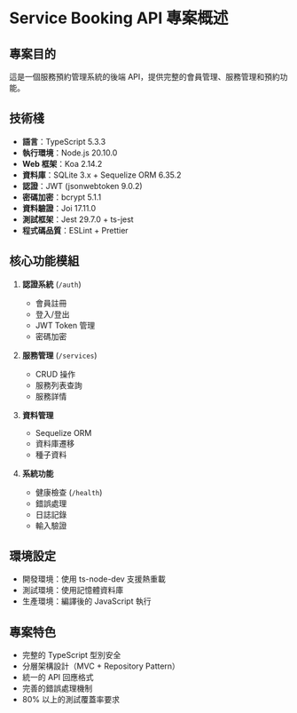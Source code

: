 # Service Booking API 專案概述

## 專案目的
這是一個服務預約管理系統的後端 API，提供完整的會員管理、服務管理和預約功能。

## 技術棧
- **語言**：TypeScript 5.3.3
- **執行環境**：Node.js 20.10.0
- **Web 框架**：Koa 2.14.2
- **資料庫**：SQLite 3.x + Sequelize ORM 6.35.2
- **認證**：JWT (jsonwebtoken 9.0.2)
- **密碼加密**：bcrypt 5.1.1
- **資料驗證**：Joi 17.11.0
- **測試框架**：Jest 29.7.0 + ts-jest
- **程式碼品質**：ESLint + Prettier

## 核心功能模組
1. **認證系統** (`/auth`)
   - 會員註冊
   - 登入/登出
   - JWT Token 管理
   - 密碼加密

2. **服務管理** (`/services`)
   - CRUD 操作
   - 服務列表查詢
   - 服務詳情

3. **資料管理**
   - Sequelize ORM
   - 資料庫遷移
   - 種子資料

4. **系統功能**
   - 健康檢查 (`/health`)
   - 錯誤處理
   - 日誌記錄
   - 輸入驗證

## 環境設定
- 開發環境：使用 ts-node-dev 支援熱重載
- 測試環境：使用記憶體資料庫
- 生產環境：編譯後的 JavaScript 執行

## 專案特色
- 完整的 TypeScript 型別安全
- 分層架構設計（MVC + Repository Pattern）
- 統一的 API 回應格式
- 完善的錯誤處理機制
- 80% 以上的測試覆蓋率要求